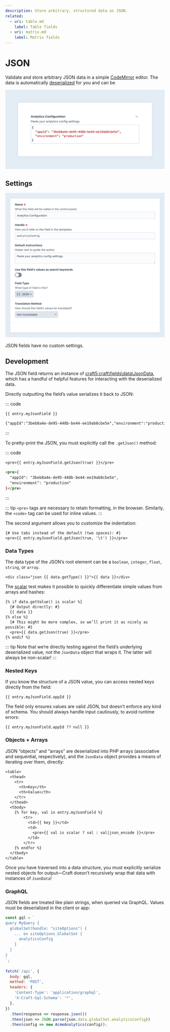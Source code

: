 ```yaml
---
description: Store arbitrary, structured data as JSON.
related:
  - uri: table.md
    label: Table fields
  - uri: matrix.md
    label: Matrix fields
---
```


# JSON <Badge text="New!" />

Validate and store arbitrary JSON data in a simple [CodeMirror](https://codemirror.net/) editor. The data is automatically [deserialized](#development) for you and can be 

<!-- more -->

![Screenshot of a JSON field interface in the Craft control panel](../../images/fields-json-ui.png)

## Settings

<BrowserShot
  url="https://my-craft-project.ddev.site/admin/settings/fields/new"
  :link="false"
  :max-height="500"
  caption="Adding a new JSON field via the control panel.">
<img src="../../images/fields-json-settings.png" alt="JSON field settings screen in the Craft control panel">
</BrowserShot>

JSON fields have no custom settings.

## Development

The JSON field returns an instance of <craft5:craft\fields\data\JsonData>, which has a handful of helpful features for interacting with the deserialized data.

Directly outputting the field’s value serializes it back to JSON:

::: code
```twig Template
{{ entry.myJsonField }}
```
```html Result
{"appId":"3beb8a4e-de95-448b-be44-ee19ab8cbe5e","environment":"production"}
```
:::

To pretty-print the JSON, you must explicitly call the `.getJson()` method:

::: code
```twig Template
<pre>{{ entry.myJsonField.getJson(true) }}</pre>
```
```html Result
<pre>{
  "appId": "3beb8a4e-de95-448b-be44-ee19ab8cbe5e",
  "environment": "production"
}</pre>
```
:::

::: tip
`<pre>` tags are necessary to retain formatting, in the browser. Similarly, the `<code>` tag can be used for inline values.
:::

The second argument allows you to customize the indentation:

```twig
{# Use tabs instead of the default (two spaces): #}
<pre>{{ entry.myJsonField.getJson(true, '\t') }}</pre>
```

### Data Types

The data type of the JSON’s root element can be a `boolean`, `integer`, `float`, `string`, or `array`.

```twig
<div class="json {{ data.getType() }}">{{ data }}</div>
```

The [scalar](../twig/tests.md#scalar) test makes it possible to quickly differentiate simple values from arrays and hashes:

```twig
{% if data.getValue() is scalar %}
  {# Output directly: #}
  {{ data }}
{% else %}
  {# This might be more complex, so we’ll print it as nicely as possible: #}
  <pre>{{ data.getJson(true) }}</pre>
{% endif %}
```

::: tip
Note that we’re directly testing against the field’s underlying deserialized value, not the `JsonData` object that wraps it. The latter will always be non-scalar!
:::

### Nested Keys

If you know the structure of a JSON value, you can access nested keys directly from the field:

```twig
{{ entry.myJsonField.appId }}
```

The field only ensures values are valid JSON, but doesn’t enforce any kind of schema. You should always handle input cautiously, to avoid runtime errors:

```twig
{{ entry.myJsonField.appId ?? null }}
```

### Objects + Arrays

JSON “objects” and “arrays” are deserialized into PHP arrays (associative and sequential, respectively), and the `JsonData` object provides a means of iterating over them, directly:

```twig
<table>
  <thead>
    <tr>
      <th>Key</th>
      <th>Value</th>
    </tr>
  </thead>
  <tbody>
    {% for key, val in entry.myJsonField %}
        <tr>
          <td>{{ key }}</td>
          <td>
            <pre>{{ val is scalar ? val : val|json_encode }}</pre>
          </td>
        </tr>
    {% endfor %}
  </tbody>
</table>
```

Once you have traversed into a data structure, you must explicitly serialize nested objects for output—Craft doesn’t recursively wrap that data with instances of `JsonData`!

### GraphQL

JSON fields are treated like plain strings, when queried via GraphQL. Values must be deserialized in the client or app:

```js
const gql = `
query MyQuery {
  globalSet(handle: "siteOptions") {
    ... on siteOptions_GlobalSet {
      analyticsConfig
    }
  }
}
`;

fetch('/api', {
  body: gql,
  method: 'POST',
  headers: {
    'Content-Type': 'application/graphql',
    'X-Craft-Gql-Schema': '*',
  },
})
  .then(response => response.json())
  .then(json => JSON.parse(json.data.globalSet.analyticsConfig))
  .then(config => new AcmeAnalytics(config));
```
